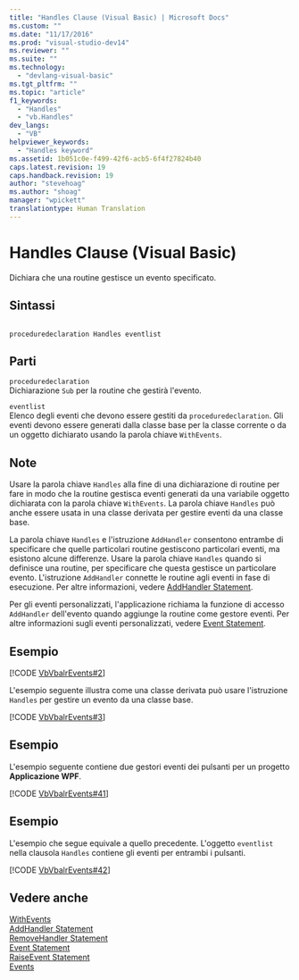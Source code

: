 ```yaml
---
title: "Handles Clause (Visual Basic) | Microsoft Docs"
ms.custom: ""
ms.date: "11/17/2016"
ms.prod: "visual-studio-dev14"
ms.reviewer: ""
ms.suite: ""
ms.technology: 
  - "devlang-visual-basic"
ms.tgt_pltfrm: ""
ms.topic: "article"
f1_keywords: 
  - "Handles"
  - "vb.Handles"
dev_langs: 
  - "VB"
helpviewer_keywords: 
  - "Handles keyword"
ms.assetid: 1b051c0e-f499-42f6-acb5-6f4f27824b40
caps.latest.revision: 19
caps.handback.revision: 19
author: "stevehoag"
ms.author: "shoag"
manager: "wpickett"
translationtype: Human Translation
---
```

# Handles Clause (Visual Basic)
Dichiara che una routine gestisce un evento specificato.  
  
## Sintassi  
  
```  
  
proceduredeclaration Handles eventlist  
```  
  
## Parti  
 `proceduredeclaration`  
 Dichiarazione `Sub` per la routine che gestirà l'evento.  
  
 `eventlist`  
 Elenco degli eventi che devono essere gestiti da `proceduredeclaration`.  Gli eventi devono essere generati dalla classe base per la classe corrente o da un oggetto dichiarato usando la parola chiave `WithEvents`.  
  
## Note  
 Usare la parola chiave `Handles` alla fine di una dichiarazione di routine per fare in modo che la routine gestisca eventi generati da una variabile oggetto dichiarata con la parola chiave `WithEvents`.  La parola chiave `Handles` può anche essere usata in una classe derivata per gestire eventi da una classe base.  
  
 La parola chiave `Handles` e l'istruzione `AddHandler` consentono entrambe di specificare che quelle particolari routine gestiscono particolari eventi, ma esistono alcune differenze.  Usare la parola chiave `Handles` quando si definisce una routine, per specificare che questa gestisce un particolare evento.  L'istruzione `AddHandler` connette le routine agli eventi in fase di esecuzione.  Per altre informazioni, vedere [AddHandler Statement](../../../visual-basic/language-reference/statements/addhandler-statement.md).  
  
 Per gli eventi personalizzati, l'applicazione richiama la funzione di accesso `AddHandler` dell'evento quando aggiunge la routine come gestore eventi.  Per altre informazioni sugli eventi personalizzati, vedere [Event Statement](../../../visual-basic/language-reference/statements/event-statement.md).  
  
## Esempio  
 [!CODE [VbVbalrEvents#2](../CodeSnippet/VS_Snippets_VBCSharp/VbVbalrEvents#2)]  
  
 L'esempio seguente illustra come una classe derivata può usare l'istruzione `Handles` per gestire un evento da una classe base.  
  
 [!CODE [VbVbalrEvents#3](../CodeSnippet/VS_Snippets_VBCSharp/VbVbalrEvents#3)]  
  
## Esempio  
 L'esempio seguente contiene due gestori eventi dei pulsanti per un progetto **Applicazione WPF**.  
  
 [!CODE [VbVbalrEvents#41](../CodeSnippet/VS_Snippets_VBCSharp/VbVbalrEvents#41)]  
  
## Esempio  
 L'esempio che segue equivale a quello precedente.  L'oggetto `eventlist` nella clausola `Handles` contiene gli eventi per entrambi i pulsanti.  
  
 [!CODE [VbVbalrEvents#42](../CodeSnippet/VS_Snippets_VBCSharp/VbVbalrEvents#42)]  
  
## Vedere anche  
 [WithEvents](../../../visual-basic/language-reference/modifiers/withevents.md)   
 [AddHandler Statement](../../../visual-basic/language-reference/statements/addhandler-statement.md)   
 [RemoveHandler Statement](../../../visual-basic/language-reference/statements/removehandler-statement.md)   
 [Event Statement](../../../visual-basic/language-reference/statements/event-statement.md)   
 [RaiseEvent Statement](../../../visual-basic/language-reference/statements/raiseevent-statement.md)   
 [Events](../../../visual-basic/programming-guide/language-features/events/events.md)